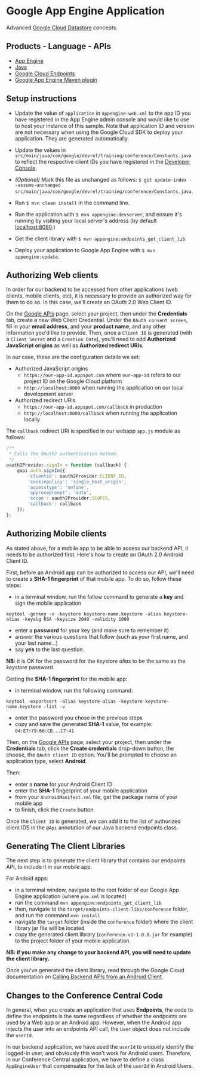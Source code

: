# Google App Engine Application

Advanced [Google Cloud Datastore][1] concepts.

## Products - Language - APIs

- [App Engine][2]
- [Java][3]
- [Google Cloud Endpoints][4]
- [Google App Engine Maven plugin][5]

## Setup instructions

- Update the value of `application` in `appengine-web.xml` to the app ID you have registered in the App Engine admin console and would like to use to host your instance of this sample.
  Note that application ID and version are not necessary when using the Google Cloud SDK to deploy your application. They are generated automatically.

- Update the values in `src/main/java/com/google/devrel/training/conference/Constants.java` to reflect the respective client IDs you have registered in the [Developer Console][6].

- *(Optional)* Mark this file as unchanged as follows: `$ git update-index --assume-unchanged src/main/java/com/google/devrel/training/conference/Constants.java`.

- Run `$ mvn clean install` in the command line.

- Run the application with `$ mvn appengine:devserver`, and ensure it's running by visiting your local server's address (by default [localhost:8080][7].)

- Get the client library with `$ mvn appengine:endpoints_get_client_lib`.

- Deploy your application to Google App Engine with `$ mvn appengine:update`.

## Authorizing Web clients

In order for our backend to be accessed from other applications (web clients, mobile clients, etc), it is necessary to provide an authorized way for them to do so.
In this case, we'll create an OAuth 2.0 Web Client ID.

On the [Google APIs][8] page, select your project, then under the **Credentials** tab, create a new Web Client Credential. 
Under the `OAuth consent screen`, fill in your **email address**, and your **product name**, and any other information you'd like to provide.
Then, once a `Client ID` is generated (with a `Client Secret` and a `Creation Date`), you'll need to add **Authorized JavaScript origins** as well as **Authorized redirect URIs**.

In our case, these are the configuration details we set:

- Authorized JavaScript origins
    - `https://our-app-id.appspot.com` where `our-app-id` refers to our project ID on the Google Cloud platform
    - `http://localhost:8080` when running the application on our local development server
- Authorized redirect URIs
    - `https://our-app-id.appspot.com/callback` in production
    - `http://localhost:8080/callback` when running the application locally
    
The `callback` redirect URI is specified in our webapp `app.js` module as follows:

````JavaScript
/**
 * Calls the OAuth2 authentication method.
 */
oauth2Provider.signIn = function (callback) {
    gapi.auth.signIn({
        'clientid': oauth2Provider.CLIENT_ID,
        'cookiepolicy': 'single_host_origin',
        'accesstype': 'online',
        'approveprompt': 'auto',
        'scope': oauth2Provider.SCOPES,
        'callback': callback
    });
};

````

## Authorizing Mobile clients

As stated above, for a mobile app to be able to access our backend API, it needs to be authorized first.
Here's how to create an OAuth 2.0 Android Client ID.

First, before an Android app can be authorized to access our API, we'll need to create a **SHA-1 fingerprint** of that 
mobile app. To do so, follow these steps:

- in a terminal window, run the follow command to generate a **key** and sign the mobile application

````script
keytool -genkey -v -keystore keystore-name.keystore -alias keystore-alias -keyalg RSA -keysize 2048 -validity 1000
````  

- enter a **password** for your key (and make sure to remember it)
- answer the various questions that follow (such as your first name, and your last name...)
- say **yes** to the last question.

**NB:** it is OK for the password for the _keystore alias_ to be the same as the _keystore_ password.

Getting the **SHA-1 fingerprint** for the mobile app:

- in terminal window, run the following command:

````script
keytool -exportcert -alias keystore-alias -keystore keystore-name.keystore -list -v
````

- enter the password you chose in the previous steps
- copy and save the generated **SHA-1** value, for example: `04:E7:79:66:CD...C7:41`


Then, on the [Google APIs][8] page, select your project, then under the **Credentials** tab, click the **Create credentials** 
drop-down button, the choose, the `OAuth client ID` option. You'll be prompted to choose an application type, select 
**Android**.

Then: 
- enter a **name** for your Android Client ID
- enter the **SHA-1** fingerprint of your mobile application
- from your `AndroidManifest.xml` file, get the package name of your mobile app
- to finish, click the `Create` button.

Once the `Client ID` is generated, we can add it to the list of authorized client IDS in the `@Api` annotation of our 
Java backend endpoints class.

## Generating The Client Libraries

The next step is to generate the client library that contains our endpoints API, to include it in our mobile app.

For Andoid apps:

- in a terminal window, navigate to the root folder of our Google App Engine application (where `pom.xml` is located)
- run the command `mvn appengine:endpoints_get_client_lib`
- then, navigate to the `target/endpoints-client-libs/conference` folder, and run the command `mvn install`
- navigate the `target` folder (inside the `conference` folder) where the client library jar file will be located
- copy the generated client library (`conference-v1-1.0.0.jar` for example) to the project folder of your mobile application.

**NB: if you make any change to your backend API, you will need to update the client library.**

Once you've generated the client library, read through the Google Cloud documentation 
on [Calling Backend APIs from an Android Client][9].

## Changes to the Conference Central Code

In general, when you create an application that uses **Endpoints**, the code to define the endpoints is the same regardless 
of whether the endpoints are used by a Web app or an Android app. 
However, when the Android app injects the user into an endpoints API call, the `User` object does not include the `userId`. 

In our backend application, we have used the `userId` to uniquely identify the logged-in user, and obviously this 
won't work for Android users. 
Therefore, in our Conference Central application, we have to define a class `AppEngineUser` that compensates for the 
lack of the `userId` in Android Users.



[1]: https://cloud.google.com/appengine/docs/standard/java/datastore/
[2]: https://developers.google.com/appengine
[3]: http://java.com/en/
[4]: https://developers.google.com/appengine/docs/java/endpoints/
[5]: https://developers.google.com/appengine/docs/java/tools/maven
[6]: https://console.developers.google.com/
[7]: https://localhost:8080/
[8]: https://console.developers.google.com/apis/
[9]: https://cloud.google.com/endpoints/docs/frameworks/python/consume_android